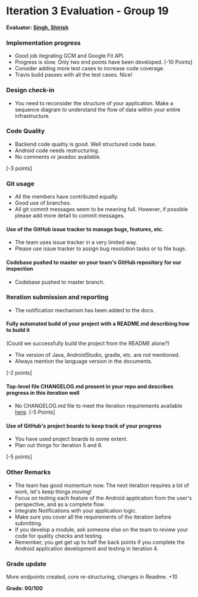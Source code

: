# Iteration 3 Evaluation - Group 19

**Evaluator: [Singh, Shirish](mailto:shirish@jhu.edu)**

### Implementation progress
- Good job itegrating GCM and Google Fit API.
- Progress is slow. Only two end points have been developed. [-10 Points]
- Consider adding more test cases to increase code coverage.
- Travis build passes with all the test cases. Nice!

### Design check-in
- You need to reconsider the structure of your application. Make a sequence diagram to understand the flow of data within your entire infrastructure.

### Code Quality
- Backend code qualtiy is good. Well structured code base.
- Android code needs restructuring.
- No comments or javadoc available.

[-3 points]

### Git usage
- All the members have contributed equally.
- Good use of branches.
- All git commit messages seem to be meaning full. However, if possible please add more detail to commit messages.

#### Use of the GitHub issue tracker to manage bugs, features, etc.

- The team uses issue tracker in a very limited way.
- Please use issue tracker to assign bug resolution tasks or to file bugs.

#### Codebase pushed to master on your team's GitHub repository for our inspection

- Codebase pushed to master branch.

### Iteration submission and reporting

- The notification mechanism has been added to the docs.

#### Fully automated build of your project with a README.md describing how to build it
(Could we successfully build the project from the README alone?)

- The version of Java, AndroidStudio, gradle, etc. are not mentioned.
- Always mention the language version in the documents.

[-2 points]

#### Top-level file CHANGELOG.md present in your repo and describes progress in this iteration well

- No CHANGELOG.md file to meet the iteration requirements available [here](https://pl.cs.jhu.edu/oose/projects/iteration3.shtml). [-5 Points]

#### Use of GitHub's project boards to keep track of your progress

- You have used project boards to some extent.
- Plan out things for iteration 5 and 6.

[-5 points]

### Other Remarks

- The team has good momentum now. The next iteration requires a lot of work, let's keep things moving!
- Focus on testing each feature of the Android application from the user's perspective, and as a complete flow.
- Integrate Notifications with your application logic.
- Make sure you cover all the requirements of the iteration before submitting.
- If you develop a module, ask someone else on the team to review your code for quality checks and testing.
- Remember, you get get up to half the back points if you complete the Android application development and testing in iteration 4.

### Grade update

More endpoints created, core re-structuring, changes in Readme.  +10

**Grade: 90/100**
